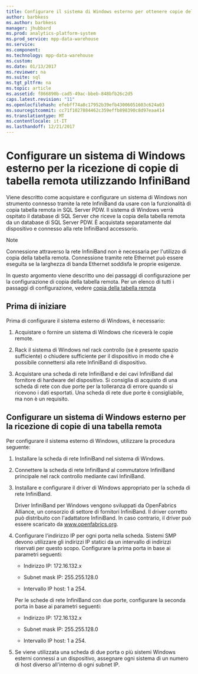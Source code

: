 ```yaml
---
title: Configurare il sistema di Windows esterno per ottenere copie della tabella remota InfiniBand PDW
author: barbkess
ms.author: barbkess
manager: jhubbard
ms.prod: analytics-platform-system
ms.prod_service: mpp-data-warehouse
ms.service: 
ms.component: 
ms.technology: mpp-data-warehouse
ms.custom: 
ms.date: 01/13/2017
ms.reviewer: na
ms.suite: sql
ms.tgt_pltfrm: na
ms.topic: article
ms.assetid: f866890b-cad5-49ac-bbeb-848bfb26c2d5
caps.latest.revision: "11"
ms.openlocfilehash: efebff74a8c17952b39efb43006051603c624a03
ms.sourcegitcommit: cc71f1027884462c359effb898390c8d97eaa414
ms.translationtype: MT
ms.contentlocale: it-IT
ms.lasthandoff: 12/21/2017
---
```

# <a name="configure-an-external-windows-system-to-receive-remote-table-copies-using-infiniband"></a>Configurare un sistema di Windows esterno per la ricezione di copie di tabella remota utilizzando InfiniBand
Viene descritto come acquistare e configurare un sistema di Windows non strumento connesso tramite la rete InfiniBand da usare con la funzionalità di copia tabella remota in SQL Server PDW. Il sistema di Windows verrà ospitato il database di SQL Server che riceve la copia della tabella remota da un database di SQL Server PDW. È acquistata separatamente dal dispositivo e connesso alla rete InfiniBand accessorio.  
  
> [!NOTE]  
> Connessione attraverso la rete InfiniBand non è necessaria per l'utilizzo di copia della tabella remota. Connessione tramite rete Ethernet può essere eseguita se la larghezza di banda Ethernet soddisfa le proprie esigenze.  
  
In questo argomento viene descritto uno dei passaggi di configurazione per la configurazione di copia della tabella remota. Per un elenco di tutti i passaggi di configurazione, vedere [copia della tabella remota](remote-table-copy.md)  
  
## <a name="before-you-begin"></a>Prima di iniziare  
Prima di configurare il sistema esterno di Windows, è necessario:  
  
1.  Acquistare o fornire un sistema di Windows che riceverà le copie remote.  
  
2.  Rack il sistema di Windows nel rack controllo (se è presente spazio sufficiente) o chiudere sufficiente per il dispositivo in modo che è possibile connettersi alla rete InfiniBand di dispositivo.  
  
3.  Acquistare una scheda di rete InfiniBand e dei cavi InfiniBand dal fornitore di hardware del dispositivo. Si consiglia di acquisto di una scheda di rete con due porte per la tolleranza di errore quando si ricevono i dati esportati. Una scheda di rete due porte è consigliabile, ma non è un requisito.  
  
## <a name="HowToWindows"></a>Configurare un sistema di Windows esterno per la ricezione di copie di una tabella remota  
Per configurare il sistema esterno di Windows, utilizzare la procedura seguente:  
  
1.  Installare la scheda di rete InfiniBand nel sistema di Windows.  
  
2.  Connettere la scheda di rete InfiniBand al commutatore InfiniBand principale nel rack controllo mediante cavi InfiniBand.  
  
3.  Installare e configurare il driver di Windows appropriato per la scheda di rete InfiniBand.  
  
    Driver InfiniBand per Windows vengono sviluppati da OpenFabrics Alliance, un consorzio di settore di fornitori InfiniBand.  Il driver corretto può distribuito con l'adattatore InfiniBand. In caso contrario, il driver può essere scaricato da www.openfabrics.org.  
  
4.  Configurare l'indirizzo IP per ogni porta nella scheda. Sistemi SMP devono utilizzare gli indirizzi IP statici da un intervallo di indirizzi riservati per questo scopo. Configurare la prima porta in base ai parametri seguenti:  
  
    -   Indirizzo IP: 172.16.132.x  
  
    -   Subnet mask IP: 255.255.128.0  
  
    -   Intervallo IP host: 1 a 254.  
  
    Per le schede di rete InfiniBand con due porte, configurare la seconda porta in base ai parametri seguenti:  
  
    -   Indirizzo IP: 172.16.132.x  
  
    -   Subnet mask IP: 255.255.128.0  
  
    -   Intervallo IP host: 1 a 254.  
  
5.  Se viene utilizzata una scheda di due porta o più sistemi Windows esterni connessi a un dispositivo, assegnare ogni sistema di un numero di host diverso all'interno di ogni subnet IP.  
  
<!-- MISSING LINKS 
## See Also  
[Common Metadata Query Examples &#40;SQL Server PDW&#41;](../sqlpdw/common-metadata-query-examples-sql-server-pdw.md)  
-->
  
